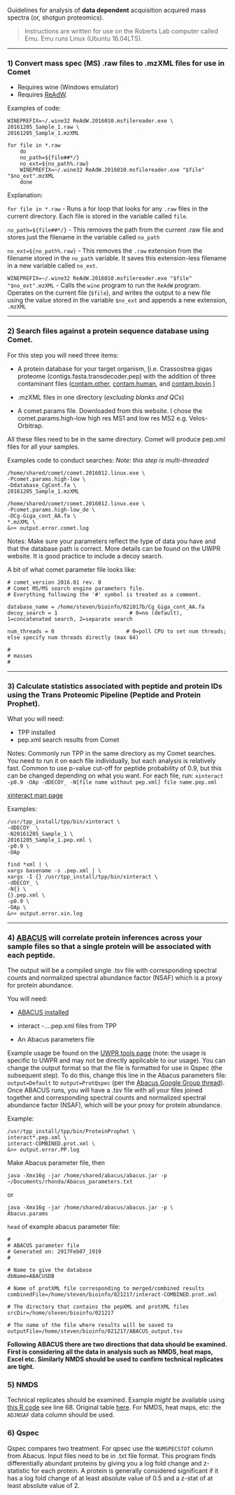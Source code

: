 Guidelines for analysis of **data dependent** acquisition acquired mass spectra (or, shotgun proteomics). 

> Instructions are written for use on the Roberts Lab computer called Emu. Emu runs Linux (Ubuntu 16.04LTS).

---
### 1) Convert mass spec (MS) .raw files to .mzXML files for use in Comet


  - Requires wine (Windows emulator)
  - Requires [ReAdW](http://tools.proteomecenter.org/wiki/index.php?title=Software:ReAdW).    


Examples of code:    

```
WINEPREFIX=~/.wine32 ReAdW.2016010.msfilereader.exe \
20161205_Sample_1.raw \
20161205_Sample_1.mzXML	
```

```
for file in *.raw
    do
    no_path=${file##*/}
    no_ext=${no_path%.raw}
    WINEPREFIX=~/.wine32 ReAdW.2016010.msfilereader.exe "$file" "$no_ext".mzXML
    done
```

Explanation:

```for file in *.raw``` - Runs a for loop that looks for any ```.raw``` files in the current directory. Each file is stored in the variable called ```file```.

```no_path=${file##*/}``` - This removes the path from the current .raw file and stores just the filename in the variable called ```no_path```

```no_ext=${no_path%.raw}``` - This removes the ```.raw``` extension from the filename stored in the ```no_path``` variable. It saves this extension-less filename in a new variable called ```no_ext```.

```WINEPREFIX=~/.wine32 ReAdW.2016010.msfilereader.exe "$file" "$no_ext".mzXML``` - Calls the ```wine``` program to run the ```ReAdW``` program. Operates on the current file (```$file```), and writes the output to a new file using the value stored in the variable ```$no_ext``` and appends a new extension, ```.mzXML```

---

### 2) Search files against a protein sequence database using Comet. 

For this step you will need three items:

- A protein database for your target organism, [i.e. Crassostrea gigas proteome (contigs.fasta.transdecoder.pep) with the addition of three contaminant files ([contam.other](https://github.com/sr320/nb-2017/blob/master/C_gigas/data/contam.other.fa), [contam.human](https://github.com/sr320/nb-2017/blob/master/C_gigas/data/contam.human.fa), and [contam.bovin](https://github.com/sr320/nb-2017/blob/master/C_gigas/data/contam.bovin.fa).]

- .mzXML files in one directory (_excluding blanks and QCs_)

- A comet.params file.
Downloaded from this website. I chose the comet.params.high-low high res MS1 and low res MS2 e.g. Velos-Orbitrap.

All these files need to be in the same directory. Comet will produce pep.xml files for all your samples.

Examples code to conduct searches:
_Note: this step is multi-threaded_
```
/home/shared/comet/comet.2016012.linux.exe \
-Pcomet.params.high-low \
-Ddatabase_CgCont.fa \
20161205_Sample_1.mzXML
```

```
/home/shared/comet/comet.2016012.linux.exe \
-Pcomet.params.high-low_de \
-DCg-Giga_cont_AA.fa \
*.mzXML \
&>> output.error.comet.log
```

Notes: Make sure your parameters reflect the type of data you have and that the database path is correct. More details can be found on the UWPR website. It is good practice to include a decoy search.

A bit of what comet parameter file looks like:
```
# comet_version 2016.01 rev. 0
# Comet MS/MS search engine parameters file.
# Everything following the '#' symbol is treated as a comment.

database_name = /home/steven/bioinfo/021017b/Cg_Giga_cont_AA.fa
decoy_search = 1                       # 0=no (default), 1=concatenated search, 2=separate search

num_threads = 0                       # 0=poll CPU to set num threads; else specify num threads directly (max 64)

#
# masses
#
```

---
### 3) Calculate statistics associated with peptide and protein IDs using the Trans Proteomic Pipeline (Peptide and Protein Prophet). 
What you will need:

- TPP installed
- pep.xml search results from Comet

Notes: Commonly run TPP in the same directory as my Comet searches. You need to run it on each file individually, but each analysis is relatively fast. Common to use p-value cut-off for peptide probability of 0.9, but this can be changed depending on what you want. For each file, run: `xinteract -p0.9 -OAp -dDECOY_ -N[file name without pep.xml] file name.pep.xml`

[xinteract man page](https://gist.github.com/sr320/39f620271896a380f87086d4b61aabd8)

Examples:    
```
/usr/tpp_install/tpp/bin/xinteract \
-dDECOY_ \
-N20161205_Sample_1 \
20161205_Sample_1.pep.xml \
-p0.9 \
-OAp
```

```
find *xml | \
xargs basename -s .pep.xml | \
xargs -I {} /usr/tpp_install/tpp/bin/xinteract \
-dDECOY_ \
-N{} \
{}.pep.xml \
-p0.9 \
-OAp \
&>> output.error.xin.log
```

---

### 4) [ABACUS](http://onlinelibrary.wiley.com/doi/10.1002/pmic.201000650/abstract) will correlate protein inferences across your sample files so that a single protein will be associated with each peptide.

The output will be a compiled single .tsv file with corresponding spectral counts and normalized spectral abundance factor (NSAF) which is a proxy for protein abundance.


You will need:

- [ABACUS installed](https://sourceforge.net/projects/abacustpp/files/)

- interact -....pep.xml files from TPP

- An Abacus parameters file

Example usage be found on the [UWPR tools page](http://proteomicsresource.washington.edu/protocols06/Abacus/) (note: the usage is specific to UWPR and may not be directly applicable to our usage). You can change the output format so that the file is formatted for use in Qspec (the subsequent step). To do this, change this line in the Abacus parameters file:
```output=Default``` to ```output=ProtQspec``` (per the [Abacus Google Group thread](https://groups.google.com/forum/#!topic/abacus-support/-KbwDlRA284)).
Once ABACUS runs, you will have a .tsv file with all your files joined together and corresponding spectral counts and normalized spectral abundance factor (NSAF), which will be your proxy for protein abundance.



Example:     

```
/usr/tpp_install/tpp/bin/ProteinProphet \
interact*.pep.xml \
interact-COMBINED.prot.xml \
&>> output.error.PP.log
```

Make Abacus parameter file, then

`java -Xmx16g -jar /home/shared/abacus/abacus.jar -p ~/Documents/rhonda/Abacus_parameters.txt`

or

```
java -Xmx16g -jar /home/shared/abacus/abacus.jar -p \
Abacus.params
```

`head` of example abacus parameter file:

```
#
# ABACUS parameter file
# Generated on: 2017Feb07_1919
#

# Name to give the database
dbName=ABACUSDB

# Name of protXML file corresponding to merged/combined results
combinedFile=/home/steven/bioinfo/021217/interact-COMBINED.prot.xml

# The directory that contains the pepXML and protXML files
srcDir=/home/steven/bioinfo/021217

# The name of the file where results will be saved to
outputFile=/home/steven/bioinfo/021217/ABACUS_output.tsv

```

**Following ABACUS there are two directions that data should be examined. First is considering all the data in analysis such as NMDS, heat maps, Excel etc. Similarly NMDS should be used to confirm technical replicates are tight.**

### 5) NMDS 

Technical replicates should be examined. Example _might_ be available using [this R code](https://github.com/sr320/supp-geoduck-proteomics/blob/master/R-code/geoduck-gonad-nmds.R) see line 68. Original table [here](https://github.com/sr320/supp-geoduck-proteomics/blob/master/data/Detected-geoduck-proteins.csv). For NMDS, heat maps, etc: the `ADJNSAF` data column should be used. 

### 6) Qspec 

Qspec compares two treatment. For qpsec use the `NUMSPECSTOT` column from Abacus. Input files need to be in .txt file format. This program finds differentially abundant proteins by giving you a log fold change and z-statistic for each protein. A protein is generally considered significant if it has a log fold change of at least absolute value of 0.5 and a z-stat of at least absolute value of 2.


